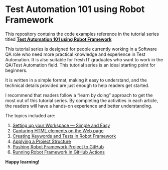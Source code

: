 # Test Automation 101 using Robot Framework
This repository contains the code examples reference in the tutorial series titled **[Test Automation 101 using Robot Framework](https://vncrtech.medium.com/test-automation-101-using-robot-framework-1733761a774b)**

This tutorial series is designed for people currently working in a Software QA role who need more practical knowledge and experience in Test Automation. It is also suitable for fresh IT graduates who want to work in the QA/Test Automation field. This tutorial series is an ideal starting point for beginners.

It is written in a simple format, making it easy to understand, and the technical details provided are just enough to help readers get started.

I recommend that readers follow a “learn by doing” approach to get the most out of this tutorial series. By completing the activities in each article, the readers will have a hands-on experience and better understanding.

The topics included are:
1. [Setting up your Workspace — Simple and Easy](https://vncrtech.medium.com/test-automation-101-1-setting-up-your-workspace-simple-and-easy-215d99beb88e)
2. [Capturing HTML elements on the Web page](https://vncrtech.medium.com/test-automation-101-2-capturing-html-elements-on-the-web-page-2d40a757e266)
3. [Creating Keywords and Tests in Robot Framework](https://vncrtech.medium.com/test-automation-101-3-creating-keywords-and-tests-in-robot-framework-6b308bb03704)
4. [Applying a Project Structure](https://vncrtech.medium.com/test-automation-101-4-applying-a-project-structure-911e0faecfaa)
5. [Pushing Robot Framework Project to GitHub](https://vncrtech.medium.com/test-automation-101-5-pushing-the-robot-framework-project-to-github-a16203e2743e)
6. [Running Robot Framework in GitHub Actions](https://vncrtech.medium.com/test-automation-101-6-running-robot-framework-in-github-actions-0b2d5fe5b4d1)

**Happy learning!**
